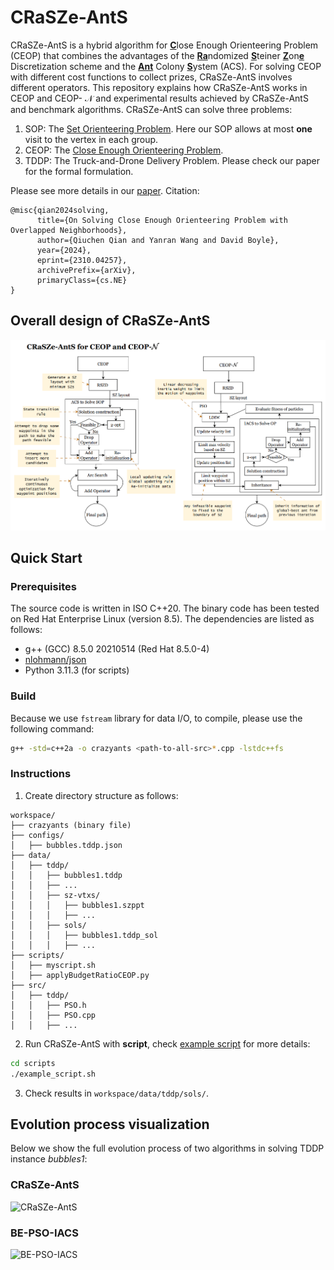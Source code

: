 # CRaSZe-AntS
CRaSZe-AntS is a hybrid algorithm for <ins>**C**</ins>lose Enough Orienteering Problem (CEOP) that combines the advantages of the <ins>**Ra**</ins>ndomized <ins>**S**</ins>teiner <ins>**Z**</ins>on<ins>**e**</ins> Discretization scheme and the <ins>**Ant**</ins> Colony <ins>**S**</ins>ystem (ACS). For solving CEOP with different cost functions to collect prizes, CRaSZe-AntS involves different operators. This repository explains how CRaSZe-AntS works in CEOP and CEOP- $\mathcal{N}$ and experimental results achieved by CRaSZe-AntS and benchmark algorithms. CRaSZe-AntS can solve three problems:
1. SOP: The [Set Orienteering Problem](https://www.sciencedirect.com/science/article/pii/S0377221717310202). Here our SOP allows at most **one** visit to the vertex in each group.
2. CEOP: The [Close Enough Orienteering Problem](https://ieeexplore.ieee.org/document/7844421).
3. TDDP: The Truck-and-Drone Delivery Problem. Please check our paper for the formal formulation.

Please see more details in our [paper](https://arxiv.org/abs/2310.04257). Citation:
```
@misc{qian2024solving,
      title={On Solving Close Enough Orienteering Problem with Overlapped Neighborhoods}, 
      author={Qiuchen Qian and Yanran Wang and David Boyle},
      year={2024},
      eprint={2310.04257},
      archivePrefix={arXiv},
      primaryClass={cs.NE}
}
```

## Overall design of CRaSZe-AntS
![GraphicalAbstract](figures/GraphicalAbstract.png)

## Quick Start

### Prerequisites
The source code is written in ISO C++20. The binary code has been tested on Red Hat Enterprise Linux (version 8.5). The dependencies are listed as follows:
* g++ (GCC) 8.5.0 20210514 (Red Hat 8.5.0-4)
* [nlohmann/json](https://github.com/nlohmann/json)
* Python 3.11.3 (for scripts)

### Build
Because we use `fstream` library for data I/O, to compile, please use the following command:
```bash
g++ -std=c++2a -o crazyants <path-to-all-src>*.cpp -lstdc++fs
```

### Instructions
1. Create directory structure as follows:
```
workspace/
├── crazyants (binary file)
├── configs/
│   ├── bubbles.tddp.json
├── data/
│   ├── tddp/
│   │   ├── bubbles1.tddp
│   │   ├── ...
│   │   ├── sz-vtxs/
│   │   │   ├── bubbles1.szppt
│   │   │   ├── ...
│   │   ├── sols/
│   │   │   ├── bubbles1.tddp_sol
│   │   │   ├── ...
├── scripts/
│   ├── myscript.sh
│   ├── applyBudgetRatioCEOP.py
├── src/
│   ├── tddp/
│   │   ├── PSO.h
│   │   ├── PSO.cpp
│   │   ├── ...
```
2. Run CRaSZe-AntS with **script**, check [example script](scripts/example_script.sh) for more details:
```bash
cd scripts
./example_script.sh
```
3. Check results in `workspace/data/tddp/sols/`.

## Evolution process visualization
Below we show the full evolution process of two algorithms in solving TDDP instance _bubbles1_:

### CRaSZe-AntS

![CRaSZe-AntS](figures/CRaSZe-AntS.gif)

### BE-PSO-IACS

![BE-PSO-IACS](figures/BE-PSO-IACS.gif)